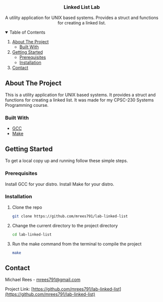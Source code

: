 <!-- PROJECT SHIELDS -->
<!--
*** I'm using markdown "reference style" links for readability.
*** Reference links are enclosed in brackets [ ] instead of parentheses ( ).
*** See the bottom of this document for the declaration of the reference variables
*** for contributors-url, forks-url, etc. This is an optional, concise syntax you may use.
*** https://www.markdownguide.org/basic-syntax/#reference-style-links
-->



<!-- PROJECT LOGO -->
<br />
<p align="center">

  <h3 align="center">Linked List Lab</h3>

  <p align="center">
    A utility application for UNIX based systems. Provides a struct and functions for creating a linked list.
  </p>
</p>



<!-- TABLE OF CONTENTS -->
<details open="open">
  <summary>Table of Contents</summary>
  <ol>
    <li>
      <a href="#about-the-project">About The Project</a>
      <ul>
        <li><a href="#built-with">Built With</a></li>
      </ul>
    </li>
    <li>
      <a href="#getting-started">Getting Started</a>
      <ul>
        <li><a href="#prerequisites">Prerequisites</a></li>
        <li><a href="#installation">Installation</a></li>
      </ul>
    </li>
    <li><a href="#contact">Contact</a></li>
  </ol>
</details>



<!-- ABOUT THE PROJECT -->
## About The Project

This is a utility application for UNIX based systems. It provides a struct and functions for creating a linked list. It was made for my CPSC-230 Systems Programming course.

### Built With

* [GCC](https://gcc.gnu.org/)
* [Make](http://manpages.ubuntu.com/manpages/cosmic/man1/make.1.html)

<!-- GETTING STARTED -->
## Getting Started

To get a local copy up and running follow these simple steps.

### Prerequisites

Install GCC for your distro.
Install Make for your distro.

### Installation

1. Clone the repo
    ```sh
    git clone https://github.com/mrees791/lab-linked-list
    ```
2. Change the current directory to the project directory
    ```sh
    cd lab-linked-list
    ```
3. Run the make command from the terminal to compile the project
    ```sh
    make
    ```

<!-- CONTACT -->
## Contact

Michael Rees - mrees791@gmail.com

Project Link: [https://github.com/mrees791/lab-linked-list](https://github.com/mrees791/lab-linked-list)
